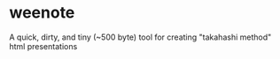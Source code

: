 weenote
=======

A quick, dirty, and tiny (~500 byte) tool for creating "takahashi method" html presentations